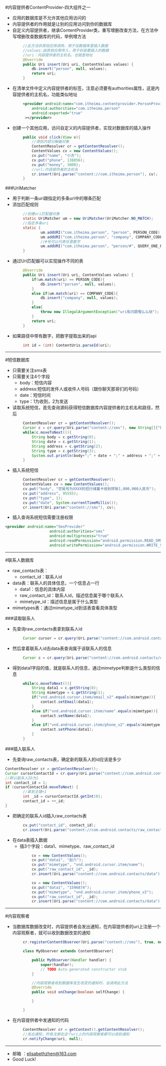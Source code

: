 #内容提供者ContentProvider-四大组件之一
* 应用的数据库是不允许其他应用访问的
* 内容提供者的作用就是让别的应用访问到你的数据库
* 自定义内容提供者，继承ContentProvider类，重写增删改查方法，在方法中写增删改查数据库的代码，举例增方法

```java
		//此方法供其他应用调用，用于往数据库里插入数据
		//values:由其他应用传入，用于封装要插入的数据
		//uri：内容提供者的主机名，也就是地址
		@Override
		public Uri insert(Uri uri, ContentValues values) {
			db.insert("person", null, values);
			return uri;
		}
```
* 在清单文件中定义内容提供者的标签，注意必须要有authorities属性，这是内容提供者的主机名，功能类似地址

```xml
		<provider android:name="com.itheima.contentprovider.PersonProvider"
            android:authorities="com.itheima.person"
            android:exported="true"
         ></provider>
```

* 创建一个其他应用，访问自定义的内容提供者，实现对数据库的插入操作

```java
		public void click(View v){
			//得到内容分解器对象
			ContentResolver cr = getContentResolver();
			ContentValues cv = new ContentValues();
			cv.put("name", "小方");
			cv.put("phone", 138856);
			cv.put("money", 3000);
			//url:内容提供者的主机名
			cr.insert(Uri.parse("content://com.itheima.person"), cv);
		}
```
###UriMatcher
* 用于判断一条uri跟指定的多条uri中的哪条匹配
* 添加匹配规则

```java
		//创建uri匹配器对象
		static UriMatcher um = new UriMatcher(UriMatcher.NO_MATCH);
		//指定多条uri
		static {
				um.addURI("com.itheima.person", "person", PERSON_CODE);
				um.addURI("com.itheima.person", "company", COMPANY_CODE);
				//#号可以代表任意数字
				um.addURI("com.itheima.person", "person/#", QUERY_ONE_PERSON_CODE);
		}

```
* 通过Uri匹配器可以实现操作不同的表

```java
		@Override
		public Uri insert(Uri uri, ContentValues values) {
			if(um.match(uri) == PERSON_CODE){
				db.insert("person", null, values);
			}
			else if(um.match(uri) == COMPANY_CODE){
				db.insert("company", null, values);
			}
			else{
				throw new IllegalArgumentException("uri有问题喔么么哒");
			}
			return uri;
		}
```
* 如果路径中带有数字，把数字提取出来的api

```java
		int id = (int) ContentUris.parseId(uri);
```
---
#短信数据库
* 只需要关注sms表
* 只需要关注4个字段
	* body：短信内容
	* address:短信的发件人或收件人号码（跟你聊天那哥们的号码）
	* date：短信时间
	* type：1为收到，2为发送
* 读取系统短信，首先查询源码获得短信数据库内容提供者的主机名和路径，然后

```java
		ContentResolver cr = getContentResolver();
		Cursor c = cr.query(Uri.parse("content://sms"), new String[]{"body", "date", "address", "type"}, null, null, null);
		while(c.moveToNext()){
			String body = c.getString(0);
			String date = c.getString(1);
			String address = c.getString(2);
			String type = c.getString(3);
			System.out.println(body+";" + date + ";" + address + ";" + type);
		}
```
* 插入系统短信

```java
		ContentResolver cr = getContentResolver();
		ContentValues cv = new ContentValues();
		cv.put("body", "您尾号为XXXX的招行储蓄卡收到转账1,000,000人民币");
		cv.put("address", 95555);
		cv.put("type", 1);
		cv.put("date", System.currentTimeMillis());
		cr.insert(Uri.parse("content://sms"), cv);
```
* 插入查询系统短信需要注册权限

```xml
<provider android:name="SmsProvider"
					android:authorities="sms"
					android:multiprocess="true"
					android:readPermission="android.permission.READ_SMS"
					android:writePermission="android.permission.WRITE_SMS" />
```
---
#联系人数据库

* raw\_contacts表：
	* contact_id：联系人id
* data表：联系人的具体信息，一个信息占一行
	* data1：信息的具体内容
	* raw\_contact_id：联系人id，描述信息属于哪个联系人
	* mimetype_id：描述信息是属于什么类型
* mimetypes表：通过mimetype_id到该表查看具体类型

###读取联系人
* 先查询raw\_contacts表拿到联系人id

```java
		Cursor cursor = cr.query(Uri.parse("content://com.android.contacts/raw_contacts"), new String[]{"contact_id"}, null, null, null);
```
* 然后拿着联系人id去data表查询属于该联系人的信息

```java
		Cursor c = cr.query(Uri.parse("content://com.android.contacts/data"), new String[]{"data1", "mimetype"}, "raw_contact_id = ?", new String[]{contactId}, null);
```
* 得到data1字段的值，就是联系人的信息，通过mimetype判断是什么类型的信息

```java
		while(c.moveToNext()){
			String data1 = c.getString(0);
			String mimetype = c.getString(1);
			if("vnd.android.cursor.item/email_v2".equals(mimetype)){
				contact.setEmail(data1);
			}
			else if("vnd.android.cursor.item/name".equals(mimetype)){
				contact.setName(data1);
			}
			else if("vnd.android.cursor.item/phone_v2".equals(mimetype)){
				contact.setPhone(data1);
			}
		}
```
###插入联系人
* 先查询raw\_contacts表，确定新的联系人的id应该是多少

```java
ContentResolver cr = getContentResolver();
Cursor cursorContactId = cr.query(Uri.parse("content://com.android.contacts/raw_contacts"), new String[]{"_id"}, null ,null, null );
//默认联系人ID为1
int contact_id = 1;
if (cursorContactId.moveToNext) {
		//拿到主键+1
		int _id = cursorContactId.getInt(0);
		contact_id = ++_id;
}
```
* 把确定的联系人id插入raw\_contacts表

```java
		cv.put("contact_id", contact_id);
		cr.insert(Uri.parse("content://com.android.contacts/raw_contacts"), cv);
```
* 在data表插入数据
	* 插3个字段：data1、mimetype、raw\_contact_id

```java
			cv = new ContentValues();
			cv.put("data1", "赵六");
			cv.put("mimetype", "vnd.android.cursor.item/name");
			cv.put("raw_contact_id", _id);
			cr.insert(Uri.parse("content://com.android.contacts/data"), cv);

			cv = new ContentValues();
			cv.put("data1", "1596874");
			cv.put("mimetype", "vnd.android.cursor.item/phone_v2");
			cv.put("raw_contact_id", _id);
			cr.insert(Uri.parse("content://com.android.contacts/data"), cv);
```
-----
#内容观察者
* 当数据库数据改变时，内容提供者会发出通知，在内容提供者的uri上注册一个内容观察者，就可以收到数据改变的通知

```java
		cr.registerContentObserver(Uri.parse("content://sms"), true, new MyObserver(new Handler()));

		class MyObserver extends ContentObserver{

			public MyObserver(Handler handler) {
				super(handler);
				// TODO Auto-generated constructor stub
			}

			//内容观察者收到数据库发生改变的通知时，会调用此方法
			@Override
			public void onChange(boolean selfChange) {

			}

		}
```
* 在内容提供者中发通知的代码

```java
		ContentResolver cr = getContext().getContentResolver();
		//发出通知，所有注册在这个uri上的内容观察者都可以收到通知
		cr.notifyChange(uri, null);
```
---
- 邮箱 ：elisabethzhen@163.com
- Good Luck!
